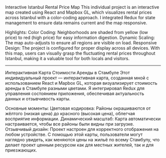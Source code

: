 Interactive Istanbul Rental Price Map
This individual project is an interactive map created using React and Mapbox GL, which visualizes rental prices across Istanbul with a color-coding approach. I integrated Redux for state management to ensure data remains current and the map responsive.

Highlights:
Color Coding: Neighborhoods are shaded from yellow (low price) to red (high price) for easy information digestion.
Dynamic Scaling: The map auto-adjusts to ensure all regions are visible on load.
Responsive Design: The project is configured for proper display across all devices.
With this map, users can visually grasp the fluctuating rental prices throughout Istanbul, making it a valuable tool for both locals and visitors.

-----------------------------------------------

Интерактивная Карта Стоимости Аренды в Стамбуле
Этот индивидуальный проект — интерактивная карта, созданная мной с использованием React и Mapbox GL, которая визуализирует стоимость аренды в Стамбуле разными цветами. Я интегрировал Redux для управления состоянием приложения, обеспечивая актуальность данных и отзывчивость карты.

Основные моменты:
Цветовая кодировка: Районы окрашиваются от жёлтого (низкая цена) до красного (высокая цена), облегчая восприятие информации.
Динамический масштаб: Карта автоматически настраивается, чтобы все районы были видны при загрузке.
Отзывчивый дизайн: Проект настроен для корректного отображения на любом устройстве.
С помощью этой карты, пользователи могут наглядно увидеть, как меняются цены на жильё по всему Стамбулу, что делает проект ценным ресурсом как для местных жителей, так и для приезжающих.
